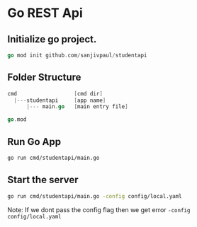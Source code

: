 # Go REST Api

## Initialize go project.

```go
go mod init github.com/sanjivpaul/studentapi
```

## Folder Structure

```go
cmd                  [cmd dir]
  |---studentapi     [app name]
      |--- main.go   [main entry file]

go.mod
```

## Run Go App

```bash
go run cmd/studentapi/main.go
```

## Start the server

```bash
go run cmd/studentapi/main.go -config config/local.yaml
```

Note: If we dont pass the config flag then we get error `-config config/local.yaml`
